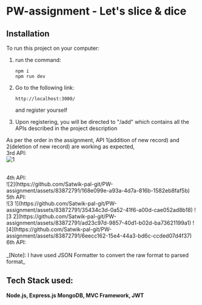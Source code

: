# PW-assignment - Let's slice & dice

<h2>Installation</h2>
<p>To run this project on your computer: </p>
<ol>
  <li>run the command:
    
    npm i
    npm run dev
    
  <li>Go to the following link: 
  
    http://localhost:3000/
  
  and register yourself</li>
  <li>Upon registering, you will be directed to "/add" which contains all the APIs described in the project description</li>
</ol>

As per the order in the assignment, API 1(addition of new record) and 2(deletion of new record) are working as expected, <br>
3rd API:
<br>
![1](https://github.com/Satwik-pal-git/PW-assignment/assets/83872791/66392a95-d6d9-45fa-a5b9-1763e21e6f11)

<br>
4th API:<br>![2](https://github.com/Satwik-pal-git/PW-assignment/assets/83872791/168e099e-a93a-4d7a-816b-1582eb8faf5b)

<br>
5th API:<br>
![3 1](https://github.com/Satwik-pal-git/PW-assignment/assets/83872791/35434c3d-0a52-41f6-a00d-cae052ad8b18)
![3 2](https://github.com/Satwik-pal-git/PW-assignment/assets/83872791/ad23c97d-9857-40d1-b02d-ba73621199a1)
![4](https://github.com/Satwik-pal-git/PW-assignment/assets/83872791/6eecc162-15e4-44a3-bd6c-ccded07d4f37)

<br>
6th API:<br>

<br>
_[Note]: I have used JSON Formatter to convert the raw format to parsed format_

## Tech Stack used: <br>
**Node.js, Express.js MongoDB, MVC Framework, JWT**

